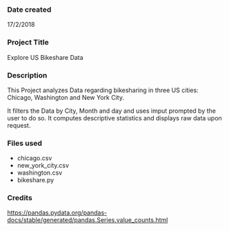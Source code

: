 ### Date created
17/2/2018

### Project Title
Explore US Bikeshare Data

### Description
This Project analyzes Data regarding bikesharing in three US cities: Chicago, Washington and New York City.

It filters the Data by City, Month and day and uses imput prompted by the user to do so. It computes descriptive statistics and displays raw data upon request.

### Files used
- chicago.csv
- new_york_city.csv
- washington.csv
- bikeshare.py

### Credits
https://pandas.pydata.org/pandas-docs/stable/generated/pandas.Series.value_counts.html
